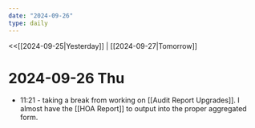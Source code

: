 ```yaml
---
date: "2024-09-26"
type: daily
---
```


<<[[2024-09-25|Yesterday]] | [[2024-09-27|Tomorrow]]

# 2024-09-26 Thu

- 11:21 - taking a break from working on [[Audit Report Upgrades]]. I almost have the [[HOA Report]] to output into the proper aggregated form. 
